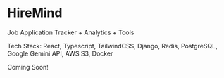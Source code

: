 # HireMind

Job Application Tracker + Analytics + Tools

Tech Stack: React, Typescript, TailwindCSS, Django, Redis, PostgreSQL, Google Gemini API,  AWS S3, Docker

Coming Soon!
